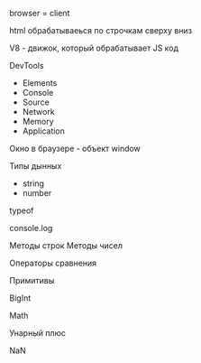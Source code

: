 browser = client

html обрабатываеься по строчкам сверху вниз

V8 - движок, который обрабатывает JS код

DevTools
- Elements
- Console
- Source
- Network
- Memory
- Application

Окно в браузере - объект window

Типы дынных
- string
- number

typeof

console.log

Методы строк
Методы чисел

Операторы сравнения

Примитивы 

BigInt

Math

Унарный плюс

NaN

